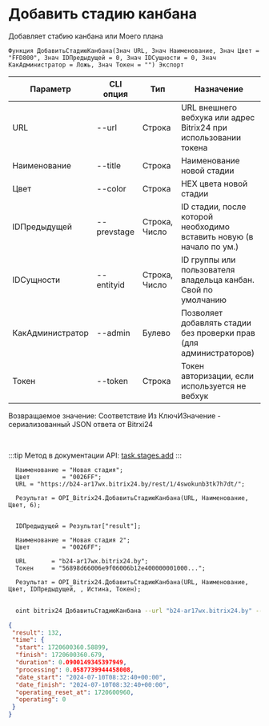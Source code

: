﻿---
sidebar_position: 1
---

# Добавить стадию канбана
 Добавляет стабию канбана или Моего плана



`Функция ДобавитьСтадиюКанбана(Знач URL, Знач Наименование, Знач Цвет = "FFD800", Знач IDПредыдущей = 0, Знач IDСущности = 0, Знач КакАдминистратор = Ложь, Знач Токен = "") Экспорт`

  | Параметр | CLI опция | Тип | Назначение |
  |-|-|-|-|
  | URL | --url | Строка | URL внешнего вебхука или адрес Bitrix24 при использовании токена |
  | Наименование | --title | Строка | Наименование новой стадии |
  | Цвет | --color | Строка | HEX цвета новой стадии |
  | IDПредыдущей | --prevstage | Строка, Число | ID стадии, после которой необходимо вставить новую (в начало по ум.) |
  | IDСущности | --entityid | Строка, Число | ID группы или пользователя владельца канбан. Свой по умолчанию |
  | КакАдминистратор | --admin | Булево | Позволяет добавлять стадии без проверки прав (для администраторов) |
  | Токен | --token | Строка | Токен авторизации, если используется не вебхук |

  
  Возвращаемое значение:   Соответствие Из КлючИЗначение - сериализованный JSON ответа от Bitrxi24

<br/>

:::tip
Метод в документации API: [task.stages.add](https://dev.1c-bitrix.ru/rest_help/tasks/task/kanban/task_stages_add.php)
:::
<br/>


```bsl title="Пример кода"
  Наименование = "Новая стадия";
  Цвет         = "0026FF";
  URL = "https://b24-ar17wx.bitrix24.by/rest/1/4swokunb3tk7h7dt/";
  
  Результат = OPI_Bitrix24.ДобавитьСтадиюКанбана(URL, Наименование, Цвет, 6);
  
  
  IDПредыдущей = Результат["result"];
  
  Наименование = "Новая стадия 2";
  Цвет         = "0026FF";
  
  URL       = "b24-ar17wx.bitrix24.by";
  Токен     = "56898d66006e9f06006b12e400000001000...";
  
  Результат = OPI_Bitrix24.ДобавитьСтадиюКанбана(URL, Наименование, Цвет, IDПредыдущей, , Истина, Токен);
```
	


```sh title="Пример команды CLI"
    
  oint bitrix24 ДобавитьСтадиюКанбана --url "b24-ar17wx.bitrix24.by" --title %title% --color %color% --prevstage %prevstage% --entityid %entityid% --admin %admin% --token "56898d66006e9f06006b12e400000001000..."

```

```json title="Результат"
{
 "result": 132,
 "time": {
  "start": 1720600360.58899,
  "finish": 1720600360.679,
  "duration": 0.0900149345397949,
  "processing": 0.0587739944458008,
  "date_start": "2024-07-10T08:32:40+00:00",
  "date_finish": "2024-07-10T08:32:40+00:00",
  "operating_reset_at": 1720600960,
  "operating": 0
 }
}
```
